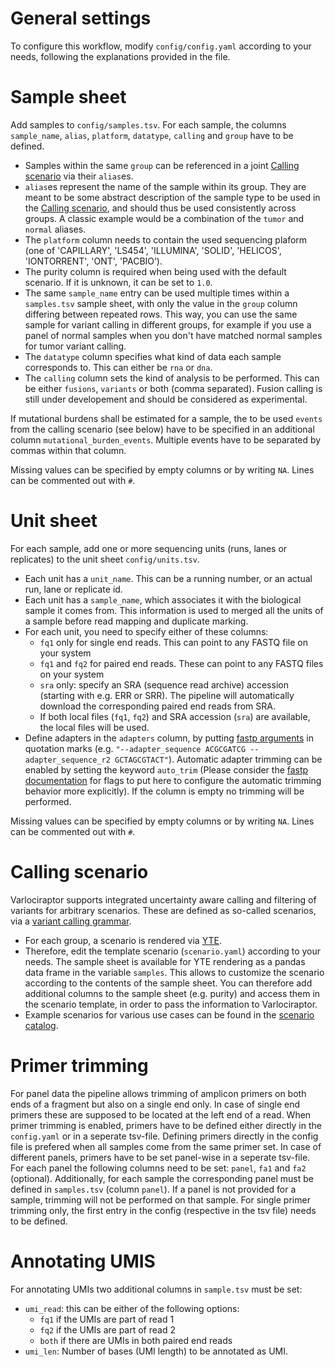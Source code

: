 
# General settings
To configure this workflow, modify ``config/config.yaml`` according to your needs, following the explanations provided in the file.

# Sample sheet

Add samples to `config/samples.tsv`. For each sample, the columns `sample_name`, `alias`, `platform`, `datatype`, `calling` and `group` have to be defined. 
* Samples within the same `group` can be referenced in a joint [Calling scenario](#calling-scenario) via their `alias`es.
* `alias`es represent the name of the sample within its group. They are meant to be some abstract description of the sample type to be used in the [Calling scenario](#calling-scenario), and should thus be used consistently across groups. A classic example would be a combination of the `tumor` and `normal` aliases.
* The `platform` column needs to contain the used sequencing plaform (one of 'CAPILLARY', 'LS454', 'ILLUMINA', 'SOLID', 'HELICOS', 'IONTORRENT', 'ONT', 'PACBIO’).
* The purity column is required when being used with the default scenario. If it is unknown, it can be set to `1.0`.
* The same `sample_name` entry can be used multiple times within a `samples.tsv` sample sheet, with only the value in the `group` column differing between repeated rows. This way, you can use the same sample for variant calling in different groups, for example if you use a panel of normal samples when you don't have matched normal samples for tumor variant calling.
* The `datatype` column specifies what kind of data each sample corresponds to. This can either be `rna` or `dna`.
* The `calling` column sets the kind of analysis to be performed. This can be either `fusions`, `variants` or both (comma separated). Fusion calling is still under developement and should be considered as experimental. 

If mutational burdens shall be estimated for a sample, the to be used ``events`` from the calling scenario (see below) have to be specified in an additional column ``mutational_burden_events``. Multiple events have to be separated by commas within that column.

Missing values can be specified by empty columns or by writing `NA`. Lines can be commented out with `#`.

# Unit sheet

For each sample, add one or more sequencing units (runs, lanes or replicates) to the unit sheet `config/units.tsv`.
* Each unit has a `unit_name`. This can be a running number, or an actual run, lane or replicate id.
* Each unit has a `sample_name`, which associates it with the biological sample it comes from. This information is used to merged all the units of a sample before read mapping and duplicate marking.
* For each unit, you need to specify either of these columns:
  * `fq1` only for single end reads. This can point to any FASTQ file on your system
  * `fq1` and `fq2` for paired end reads. These can point to any FASTQ files on your system
  * `sra` only: specify an SRA (sequence read archive) accession (starting with e.g. ERR or SRR). The pipeline will automatically download the corresponding paired end reads from SRA.
  * If both local files (`fq1`, `fq2`) and SRA accession (`sra`) are available, the local files will be used.
* Define adapters in the `adapters` column, by putting [fastp arguments](https://github.com/OpenGene/fastp?tab=readme-ov-file#adapters) in quotation marks (e.g. `"--adapter_sequence ACGCGATCG --adapter_sequence_r2 GCTAGCGTACT"`).
Automatic adapter trimming can be enabled by setting the keyword `auto_trim` (Please consider the [fastp documentation](https://github.com/OpenGene/fastp) for flags to put here to configure the automatic trimming behavior more explicitly). If the column is empty no trimming will be performed.

Missing values can be specified by empty columns or by writing `NA`. Lines can be commented out with `#`.

# Calling scenario

Varlociraptor supports integrated uncertainty aware calling and filtering of variants for arbitrary scenarios. These are defined as so-called scenarios, via a [variant calling grammar](https://varlociraptor.github.io/docs/calling#generic-variant-calling).
* For each group, a scenario is rendered via [YTE](https://yte-template-engine.github.io).
* Therefore, edit the template scenario (`scenario.yaml`) according to your needs. The sample sheet is available for YTE rendering as a pandas data frame in the variable `samples`. This allows to customize the scenario according to the contents of the sample sheet. You can therefore add additional columns to the sample sheet (e.g. purity) and access them in the scenario template, in order to pass the information to Varlociraptor.
* Example scenarios for various use cases can be found in the [scenario catalog](https://varlociraptor.github.io/varlociraptor-scenarios).

# Primer trimming

For panel data the pipeline allows trimming of amplicon primers on both ends of a fragment but also on a single end only. 
In case of single end primers these are supposed to be located at the left end of a read.
When primer trimming is enabled, primers have to be defined either directly in the `config.yaml` or in a seperate tsv-file.
Defining primers directly in the config file is prefered when all samples come from the same primer set.
In case of different panels, primers have to be set panel-wise in a seperate tsv-file.
For each panel the following columns need to be set: `panel`, `fa1` and `fa2` (optional).
Additionally, for each sample the corresponding panel must be defined in `samples.tsv` (column `panel`).
If a panel is not provided for a sample, trimming will not be performed on that sample. 
For single primer trimming only, the first entry in the config (respective in the tsv file) needs to be defined.

# Annotating UMIS

For annotating UMIs two additional columns in `sample.tsv` must be set:
* `umi_read`: this can be either of the following options:
  * `fq1` if the UMIs are part of read 1
  * `fq2` if the UMIs are part of read 2
  * `both` if there are UMIs in both paired end reads
* `umi_len`: Number of bases (UMI length) to be annotated as UMI.

